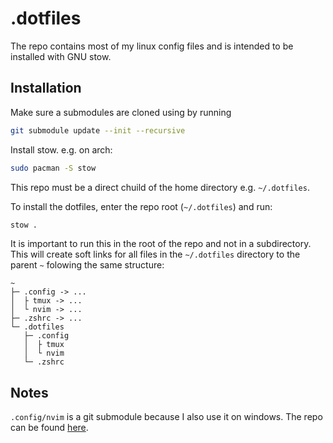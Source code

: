 # .dotfiles

The repo contains most of my linux config files and is intended to be installed with GNU stow.

## Installation

Make sure a submodules are cloned using by running
```sh
git submodule update --init --recursive
```

Install stow. e.g. on arch:
```sh
sudo pacman -S stow
```

This repo must be a direct chuild of the home directory e.g. `~/.dotfiles`.

To install the dotfiles, enter the repo root (`~/.dotfiles`) and run:

```sh
stow .
```
It is important to run this in the root of the repo and not in a subdirectory.
This will create soft links for all files in the `~/.dotfiles` directory to the parent `~` folowing the same structure:

```
~
├─ .config -> ...
│  ├ tmux -> ...
│  └ nvim -> ...
├─ .zshrc -> ...
└─ .dotfiles
   ├─ .config
   │  ├ tmux
   │  └ nvim
   └─ .zshrc
```

## Notes

`.config/nvim` is a git submodule because I also use it on windows. The repo can be found [here](https://github.com/matsixfive/nvim).
